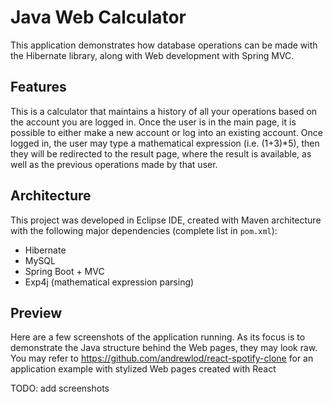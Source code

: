 # Java Web Calculator
This application demonstrates how database operations can be made with the Hibernate library, along with Web development with Spring MVC.

## Features
This is a calculator that maintains a history of all your operations based on the account you are logged in. Once the user is in the main page, it is possible to either make a new account or log into an existing account. Once logged in, the user may type a mathematical expression (i.e. (1+3)\*5), then they will be redirected to the result page, where the result is available, as well as the previous operations made by that user.

## Architecture
This project was developed in Eclipse IDE, created with Maven architecture with the following major dependencies (complete list in `pom.xml`):
- Hibernate
- MySQL
- Spring Boot + MVC
- Exp4j (mathematical expression parsing)

## Preview
Here are a few screenshots of the application running. As its focus is to demonstrate the Java structure behind the Web pages, they may look raw. You may refer to https://github.com/andrewlod/react-spotify-clone for an application example with stylized Web pages created with React

TODO: add screenshots
